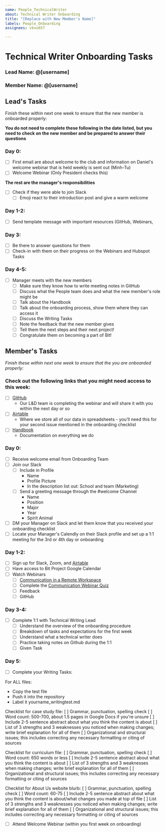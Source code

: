 ```yaml
---
name: People_TechnicalWriter
about: Technical Writer Onboarding
title: "[Replace with New Member's Name]"
labels: People_Onboarding
assignees: vkxu657

---
```


# Technical Writer Onboarding Tasks 

### Lead Name: @[username]
### Member Name: @[username]

## Lead's Tasks

Finish these within next one week to ensure that the new member is onboarded properly:

**You do not need to complete these following in the date listed, but you need to check on the new member and be prepared to answer their questions** 

### Day 0:

- [ ] First email are about welcome to the club and information on Daniel's welcome webinar that is held weekly is sent out (Minh-Tu)
- [ ] Welcome Webinar (Only President checks this)

**The rest are the manager's responsibilities**

- [ ] Check if they were able to join Slack
  - [ ] Emoji react to their introduction post and give a warm welcome

### Day 1-2:

- [ ] Send template message with important resources (GitHub, Webinars, 

### Day 3: 

- [ ] Be there to answer questions for them
- [ ] Check-in with them on their progress on the Webinars and Hubspot Tasks 

### Day 4-5: 

- [ ] Manager meets with the new members 
  - [ ] Make sure they know how to write meeting notes in GitHub
  - [ ] Discuss what the People team does and what the new member's role might be
  - [ ] Talk about the Handbook 
  - [ ] Talk about the onboarding process, show them where they can access it 
  - [ ] Discuss the Writing Tasks 
  - [ ] Note the feedback that the new member gives 
  - [ ] Tell them the next steps and their next project!
  - [ ] Congratulate them on becoming a part of Bit! 

## Member's Tasks

_Finish these within next one week to ensure that the you are onboarded properly:_

### Check out the following links that you might need access to this week:
- [ ] [GitHub](github.com/bitprj/marketing)
  - Our L&D team is completing the webinar and will share it with you within the next day or so
- [ ] [Airtable](airtable.com)
  - Where we store all of our data in spreadsheets - you’ll need this for your second issue mentioned in the onboarding checklist
- [ ] [Handbook](about.bitproject.org)
  - Documentation on everything we do

### Day 0:

- [ ] Receive welcome email from Onboarding Team 
- [ ] Join our Slack
  - [ ] Include in Profile
    - Name
    - Profile Picture 
    - In the description list out: School and team (Marketing)
  - [ ] Send a greeting message through the #welcome Channel 
    - Name 
    - Position
    - Major 
    - Year
    - Spirit Animal
- [ ] DM your Manager on Slack and let them know that you received your onboarding checklist
- [ ] Locate your Manager's Calendly on their Slack profile and set up a 1:1 meeting for the 3rd or 4th day or onboarding

### Day 1-2:

- [ ] Sign up for Slack, Zoom, and [Airtable](https://airtable.com/tblRN2fngeYXUlGGp)
- [ ] Have access to Bit Project Google Calendar 
- [ ] Watch Webinars 
  - [ ] [Communication in a Remote Workspace](https://www.youtube.com/watch?v=2f9TkttynIk)
  - [ ] Complete the [Communication Webinar Quiz](https://airtable.com/shr31V9xdVRxOffMA)
  - [ ] Feedback
  - [ ] GitHub

### Day 3-4:

- [ ] Complete 1:1 with Technical Writing Lead
  - [ ] Understand the overview of the onboarding procedure 
  - [ ] Breakdown of tasks and expectations for the first week 
  - [ ] Understand what a technical writer does
  - [ ] Practice taking notes on Github during the 1:1 
  - [ ] Given Task

### Day 5:
- [ ] Complete your Writing Tasks:

For ALL files:
- Copy the test file
- Push it into the repository
- Label it yourname_writingtest.md

Checklist for case study file:
[ ] Grammar, punctuation, spelling check
[ ] Word count: 500-700, about 1.5 pages in Google Docs if you're unsure
[ ] Include 2-5 sentence abstract about what you think the content is about
[ ] List of 3 strengths and 3 weaknesses you noticed when making changes; write brief explanation for all of them
[ ] Organizational and structural issues; this includes correcting any necessary formatting or citing of sources

Checklist for curriculum file:
[ ] Grammar, punctuation, spelling check
[ ] Word count: 650 words or less
[ ] Include 2-5 sentence abstract about what you think the content is about
[ ] List of 3 strengths and 3 weaknesses when making changes; write brief explanation for all of them
[ ] Organizational and structural issues; this includes correcting any necessary formatting or citing of sources

Checklist for About Us website blurb:
[ ] Grammar, punctuation, spelling check
[ ] Word count: 60-75
[ ] Include 2-5 sentence abstract about what you think the content is about/what changes you made at top of file
[ ] List of 3 strengths and 3 weaknesses you noticed when making changes; write brief explanation for all of them
[ ] Organizational and structural issues; this includes correcting any necessary formatting or citing of sources

- [ ] Attend Welcome Webinar (within you first week on onboarding)
